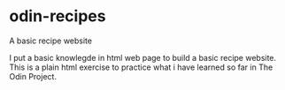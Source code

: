 # odin-recipes
A basic recipe website

I put a basic knowlegde in html web page to build a basic recipe website. 
This is a plain html exercise to practice what i have learned so far in The Odin Project.
